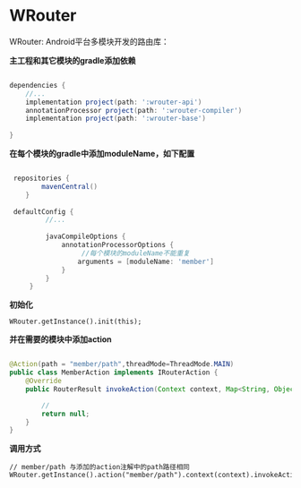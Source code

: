 # WRouter
WRouter: Android平台多模块开发的路由库：

**主工程和其它模块的gradle添加依赖**
```groovy

dependencies {
    //...
    implementation project(path: ':wrouter-api')
    annotationProcessor project(path: ':wrouter-compiler')
    implementation project(path: ':wrouter-base')
   
}
```

**在每个模块的gradle中添加moduleName，如下配置**
```groovy

 repositories {
        mavenCentral()
    }
    
 defaultConfig {
         //...
      
         javaCompileOptions {
             annotationProcessorOptions {
                  //每个模块的moduleName不能重复
                 arguments = [moduleName: 'member']
             }
         }
     }
```

**初始化**
```
WRouter.getInstance().init(this);
```

**并在需要的模块中添加action**

```java

@Action(path = "member/path",threadMode=ThreadMode.MAIN)
public class MemberAction implements IRouterAction {
    @Override
    public RouterResult invokeAction(Context context, Map<String, Object> requestData) {

        //
        return null;
    }
}
```

**调用方式**

```
// member/path 与添加的action注解中的path路径相同
WRouter.getInstance().action("member/path").context(context).invokeAction();

```